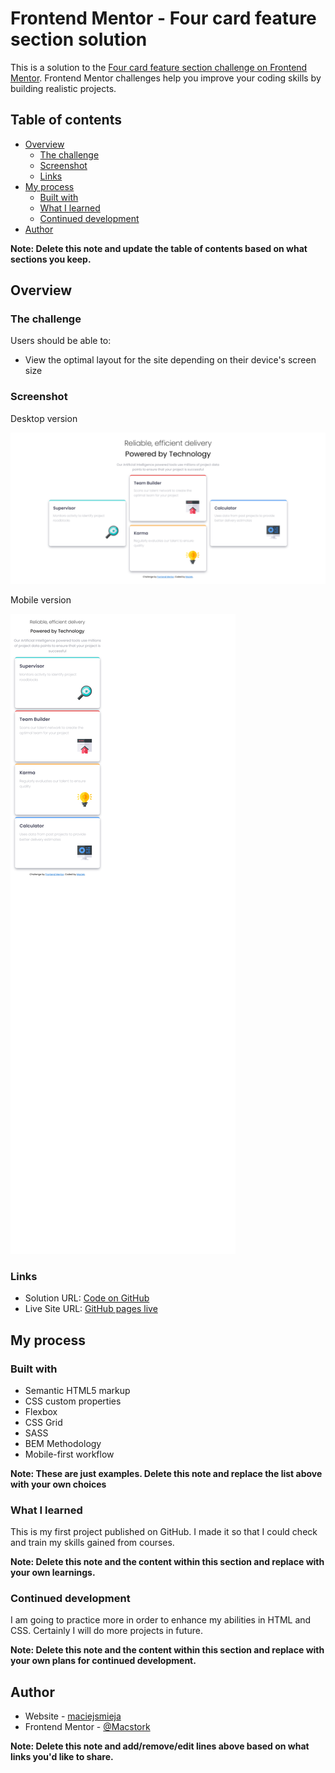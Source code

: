 # Frontend Mentor - Four card feature section solution

This is a solution to the [Four card feature section challenge on Frontend Mentor](https://www.frontendmentor.io/challenges/four-card-feature-section-weK1eFYK). Frontend Mentor challenges help you improve your coding skills by building realistic projects.

## Table of contents

- [Overview](#overview)
  - [The challenge](#the-challenge)
  - [Screenshot](#screenshot)
  - [Links](#links)
- [My process](#my-process)
  - [Built with](#built-with)
  - [What I learned](#what-i-learned)
  - [Continued development](#continued-development)
- [Author](#author)

**Note: Delete this note and update the table of contents based on what sections you keep.**

## Overview

### The challenge

Users should be able to:

- View the optimal layout for the site depending on their device's screen size

### Screenshot

Desktop version

![desktop version](/screenshots/desktop_version.png)

Mobile version

![mobile version](/screenshots/mobile_version.png)

### Links

- Solution URL: [Code on GitHub](https://github.com/maciejsmieja/frontendmentor-Four-card-feature-section)
- Live Site URL: [GitHub pages live ](https://maciejsmieja.github.io/frontendmentor-Four-card-feature-section/)

## My process

### Built with

- Semantic HTML5 markup
- CSS custom properties
- Flexbox
- CSS Grid
- SASS
- BEM Methodology
- Mobile-first workflow

**Note: These are just examples. Delete this note and replace the list above with your own choices**

### What I learned

This is my first project published on GitHub. I made it so that I could check and train my skills gained from courses.

**Note: Delete this note and the content within this section and replace with your own learnings.**

### Continued development

I am going to practice more in order to enhance my abilities in HTML and CSS. Certainly I will do more projects in future.

**Note: Delete this note and the content within this section and replace with your own plans for continued development.**

## Author

- Website - [maciejsmieja](https://www.your-site.com)
- Frontend Mentor - [@Macstork](https://www.frontendmentor.io/profile/Macstork)
<!-- - Twitter - [@yourusername](https://www.twitter.com/yourusername)/ -->

**Note: Delete this note and add/remove/edit lines above based on what links you'd like to share.**
